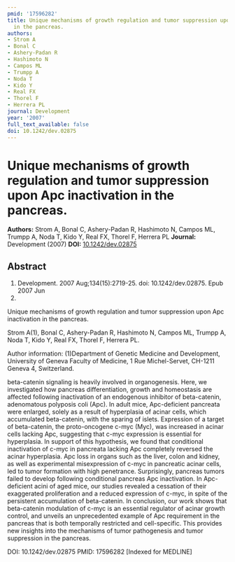 ```yaml
---
pmid: '17596282'
title: Unique mechanisms of growth regulation and tumor suppression upon Apc inactivation
  in the pancreas.
authors:
- Strom A
- Bonal C
- Ashery-Padan R
- Hashimoto N
- Campos ML
- Trumpp A
- Noda T
- Kido Y
- Real FX
- Thorel F
- Herrera PL
journal: Development
year: '2007'
full_text_available: false
doi: 10.1242/dev.02875
---
```


# Unique mechanisms of growth regulation and tumor suppression upon Apc inactivation in the pancreas.
**Authors:** Strom A, Bonal C, Ashery-Padan R, Hashimoto N, Campos ML, Trumpp A, Noda T, Kido Y, Real FX, Thorel F, Herrera PL
**Journal:** Development (2007)
**DOI:** [10.1242/dev.02875](https://doi.org/10.1242/dev.02875)

## Abstract

1. Development. 2007 Aug;134(15):2719-25. doi: 10.1242/dev.02875. Epub 2007 Jun
27.

Unique mechanisms of growth regulation and tumor suppression upon Apc 
inactivation in the pancreas.

Strom A(1), Bonal C, Ashery-Padan R, Hashimoto N, Campos ML, Trumpp A, Noda T, 
Kido Y, Real FX, Thorel F, Herrera PL.

Author information:
(1)Department of Genetic Medicine and Development, University of Geneva Faculty 
of Medicine, 1 Rue Michel-Servet, CH-1211 Geneva 4, Switzerland.

beta-catenin signaling is heavily involved in organogenesis. Here, we 
investigated how pancreas differentiation, growth and homeostasis are affected 
following inactivation of an endogenous inhibitor of beta-catenin, adenomatous 
polyposis coli (Apc). In adult mice, Apc-deficient pancreata were enlarged, 
solely as a result of hyperplasia of acinar cells, which accumulated 
beta-catenin, with the sparing of islets. Expression of a target of 
beta-catenin, the proto-oncogene c-myc (Myc), was increased in acinar cells 
lacking Apc, suggesting that c-myc expression is essential for hyperplasia. In 
support of this hypothesis, we found that conditional inactivation of c-myc in 
pancreata lacking Apc completely reversed the acinar hyperplasia. Apc loss in 
organs such as the liver, colon and kidney, as well as experimental 
misexpression of c-myc in pancreatic acinar cells, led to tumor formation with 
high penetrance. Surprisingly, pancreas tumors failed to develop following 
conditional pancreas Apc inactivation. In Apc-deficient acini of aged mice, our 
studies revealed a cessation of their exaggerated proliferation and a reduced 
expression of c-myc, in spite of the persistent accumulation of beta-catenin. In 
conclusion, our work shows that beta-catenin modulation of c-myc is an essential 
regulator of acinar growth control, and unveils an unprecedented example of Apc 
requirement in the pancreas that is both temporally restricted and 
cell-specific. This provides new insights into the mechanisms of tumor 
pathogenesis and tumor suppression in the pancreas.

DOI: 10.1242/dev.02875
PMID: 17596282 [Indexed for MEDLINE]
